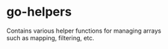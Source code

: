 # go-helpers

Contains various helper functions for managing arrays\
such as mapping, filtering, etc.
